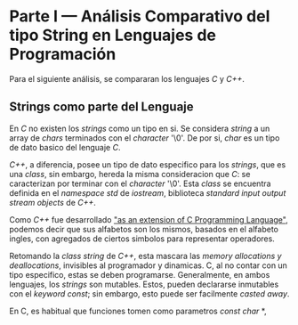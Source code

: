 # Parte I — Análisis Comparativo del tipo String en Lenguajes de Programación

Para el siguiente análisis, se compararan los lenguajes *C* y *C++*.

## Strings como parte del Lenguaje

En *C* no existen los *strings* como un tipo en si. Se considera *string* a un array de *chars* terminados con el *character* '\0'. De por si, *char* es un tipo de dato basico del lenguaje *C*.

*C++*, a diferencia, posee un tipo de dato especifico para los *strings*, que es una *class*, sin embargo, hereda la misma consideracion que *C*: se caracterizan por terminar con el *character* '\0'. Esta *class* se encuentra definida en el *namespace std* de *iostream*, biblioteca *standard input output stream objects* de *C++*.

Como *C++* fue desarrollado ["as an extension of C Programming Language"](https://en.wikipedia.org/wiki/C%2B%2B), podemos decir que sus alfabetos son los mismos, basados en el alfabeto ingles, con agregados de ciertos simbolos para representar operadores.

Retomando la *class string* de *C++*, esta mascara las *memory allocations y deallocations*, invisibles al programador y dinamicas. C, al no contar con un tipo especifico, estas se deben programarse.
Generalmente, en ambos lenguajes, los *strings* son mutables. Estos, pueden declararse inmutables con el *keyword const*; sin embargo, esto puede ser facilmente *casted away*.

En C, es habitual que funciones tomen como parametros *const char* *,
